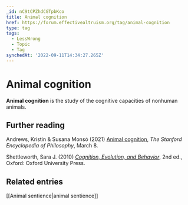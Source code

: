 ```yaml
---
_id: nC9tCPZhdCGTpbKco
title: Animal cognition
href: https://forum.effectivealtruism.org/tag/animal-cognition
type: tag
tags:
  - LessWrong
  - Topic
  - Tag
synchedAt: '2022-09-11T14:34:27.265Z'
---
```

# Animal cognition

**Animal cognition** is the study of the cognitive capacities of nonhuman animals.

Further reading
---------------

Andrews, Kristin & Susana Monsó (2021) [Animal cognition](https://plato.stanford.edu/archives/spr2021/entries/cognition-animal/), *The Stanford Encyclopedia of Philosophy*, March 8.

Shettleworth, Sara J. (2010) [*Cognition, Evolution, and Behavior*](https://en.wikipedia.org/wiki/Special:BookSources/978-0-19-531984-2), 2nd ed., Oxford: Oxford University Press.

Related entries
---------------

[[Animal sentience|animal sentience]]